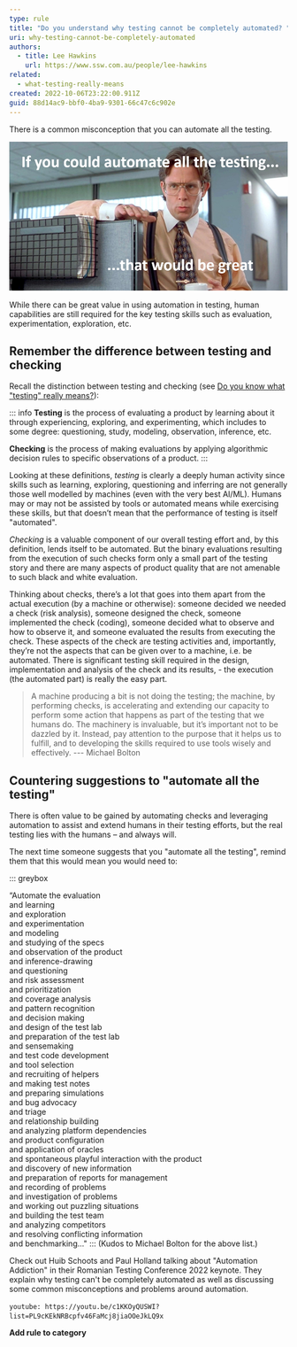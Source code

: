 ```yaml
---
type: rule
title: "Do you understand why testing cannot be completely automated? "
uri: why-testing-cannot-be-completely-automated
authors:
  - title: Lee Hawkins
    url: https://www.ssw.com.au/people/lee-hawkins
related:
  - what-testing-really-means
created: 2022-10-06T23:22:00.911Z
guid: 88d14ac9-bbf0-4ba9-9301-66c47c6c902e
---
```

There is a common misconception that you can automate all the testing. 

![Figure: Bill Lumbergh might well ask someone to "automate all the testing" (from the movie Office Space)](automate-everything.jpg)

While there can be great value in using automation in testing, human capabilities are still required for the key testing skills such as evaluation, experimentation, exploration, etc.

<!--endintro-->

## Remember the difference between testing and checking

Recall the distinction between testing and checking (see [Do you know what "testing" really means?](https://www.ssw.com.au/rules/what-testing-really-means)):

::: info
**Testing** is the process of evaluating a product by learning about it through experiencing, exploring, and experimenting, which includes to some degree: questioning, study, modeling, observation, inference, etc.

**Checking** is the process of making evaluations by applying algorithmic decision rules to specific observations of a product.
:::

Looking at these definitions, *testing* is clearly a deeply human activity since skills such as learning, exploring, questioning and inferring are not generally those well modelled by machines (even with the very best AI/ML). Humans may or may not be assisted by tools or automated means while exercising these skills, but that doesn’t mean that the performance of testing is itself "automated".

*Checking* is a valuable component of our overall testing effort and, by this definition, lends itself to be automated. But the binary evaluations resulting from the execution of such checks form only a small part of the testing story and there are many aspects of product quality that are not amenable to such black and white evaluation.

Thinking about checks, there’s a lot that goes into them apart from the actual execution (by a machine or otherwise): someone decided we needed a check (risk analysis), someone designed the check, someone implemented the check (coding), someone decided what to observe and how to observe it, and someone evaluated the results from executing the check. These aspects of the check are testing activities and, importantly, they’re not the aspects that can be given over to a machine, i.e. be automated. There is significant testing skill required in the design, implementation and analysis of the check and its results, - the execution (the automated part) is really the easy part.

> A machine producing a bit is not doing the testing; the machine, by performing checks, is accelerating and extending our capacity to perform some action that happens as part of the testing that we humans do. The machinery is invaluable, but it’s important not to be dazzled by it. Instead, pay attention to the purpose that it helps us to fulfill, and to developing the skills required to use tools wisely and effectively.
> --- Michael Bolton

## Countering suggestions to "automate all the testing"

There is often value to be gained by automating checks and leveraging automation to assist and extend humans in their testing efforts, but the real testing lies with the humans – and always will.

The next time someone suggests that you "automate all the testing", remind them that this would mean you would need to:

::: greybox

“Automate the evaluation\
and learning\
and exploration\
and experimentation\
and modeling\
and studying of the specs\
and observation of the product\
and inference-drawing\
and questioning\
and risk assessment\
and prioritization\
and coverage analysis\
and pattern recognition\
and decision making\
and design of the test lab\
and preparation of the test lab\
and sensemaking\
and test code development\
and tool selection\
and recruiting of helpers\
and making test notes\
and preparing simulations\
and bug advocacy\
and triage\
and relationship building\
and analyzing platform dependencies\
and product configuration\
and application of oracles\
and spontaneous playful interaction with the product\
and discovery of new information\
and preparation of reports for management\
and recording of problems\
and investigation of problems\
and working out puzzling situations\
and building the test team\
and analyzing competitors\
and resolving conflicting information\
and benchmarking..."
:::
(Kudos to Michael Bolton for the above list.)

Check out Huib Schoots and Paul Holland talking about "Automation Addiction" in their Romanian Testing Conference 2022 keynote. They explain why testing can't be completely automated as well as discussing some common misconceptions and problems around automation.

`youtube: https://youtu.be/c1KKOyQUSWI?list=PL9cKEkNRBcpfv46FaMcj8jiaOOeJkLQ9x`

**Add rule to category**